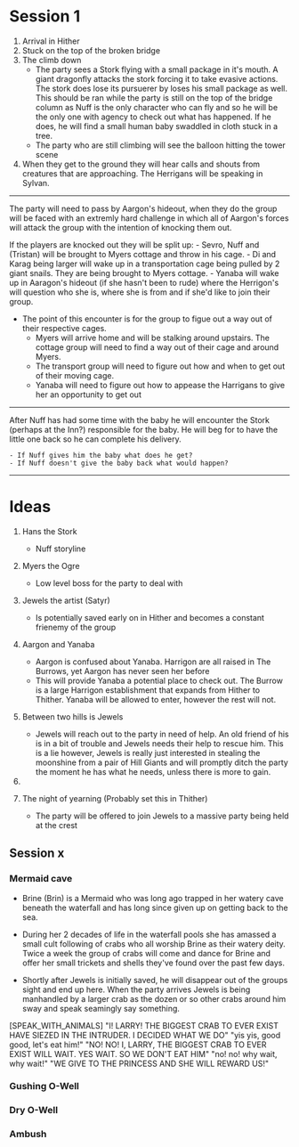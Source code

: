 # Session 1
1. Arrival in Hither
2. Stuck on the top of the broken bridge
3. The climb down
    - The party sees a Stork flying with a small package in it's mouth. A giant dragonfly attacks the stork forcing it to take evasive actions. The stork does lose its pursuerer by loses his small package as well. This should be ran while the party is still on the top of the bridge column as Nuff is the only character who can fly and so he will be the only one with agency to check out what has happened. If he does, he will find a small human baby swaddled in cloth stuck in a tree.
    - The party who are still climbing will see the balloon hitting the tower scene
4. When they get to the ground they will hear calls and shouts from creatures that are approaching. The Herrigans will be speaking in Sylvan. 

---
The party will need to pass by Aargon's hideout, when they do the group will be faced with an extremly hard challenge in which all of Aargon's forces will attack the group with the intention of knocking them out. 

If the players are knocked out they will be split up:
    - Sevro, Nuff and (Tristan) will be brought to Myers cottage and throw in his cage.
    - Di and Karag being larger will wake up in a transportation cage being pulled by 2 giant snails. They are being brought to Myers cottage. 
    - Yanaba will wake up in Aaragon's hideout (if she hasn't been to rude) where the Herrigon's will question who she is, where she is from and if she'd like to join their group.

- The point of this encounter is for the group to figue out a way out of their respective cages.
    - Myers will arrive home and will be stalking around upstairs. The cottage group will need to find a way out of their cage and around Myers. 
    - The transport group will need to figure out how and when to get out of their moving cage.
    - Yanaba will need to figure out how to appease the Harrigans to give her an opportunity to get out

---
After Nuff has had some time with the baby he will encounter the Stork (perhaps at the Inn?) responsible for the baby. He will beg for to have the little one back so he can complete his delivery.

    - If Nuff gives him the baby what does he get?
    - If Nuff doesn't give the baby back what would happen?

---

# Ideas
1. Hans the Stork
    - Nuff storyline
2. Myers the Ogre
    - Low level boss for the party to deal with
3. Jewels the artist (Satyr)
    - Is potentially saved early on in Hither and becomes a constant frienemy of the group
4. Aargon and Yanaba
    - Aargon is confused about Yanaba. Harrigon are all raised in The Burrows, yet Aargon has never seen her before
    - This will provide Yanaba a potential place to check out. The Burrow is a large Harrigon establishment that expands from Hither to Thither. Yanaba will be allowed to enter, however the rest will not.
5. Between two hills is Jewels
    - Jewels will reach out to the party in need of help. An old friend of his is in a bit of trouble and Jewels needs their help to rescue him. This is a lie however, Jewels is really just interested in stealing the moonshine from a pair of Hill Giants and will promptly ditch the party the moment he has what he needs, unless there is more to gain.
6. 

7. The night of yearning (Probably set this in Thither)
    - The party will be offered to join Jewels to a massive party being held at the crest


## Session x

### Mermaid cave
- Brine (Brin) is a Mermaid who was long ago trapped in her watery cave beneath the waterfall and has long since given up on getting back to the sea.
- During her 2 decades of life in the waterfall pools she has amassed a small cult following of crabs who all worship Brine as their watery deity. Twice a week the group of crabs will come and dance for Brine and offer her small trickets and shells they've found over the past few days.

- Shortly after Jewels is initially saved, he will disappear out of the groups sight and end up here. When the party arrives Jewels is being manhandled by a larger crab as the dozen or so other crabs around him sway and speak seamingly say something. 

[SPEAK_WITH_ANIMALS] 
"I! LARRY! THE BIGGEST CRAB TO EVER EXIST HAVE SIEZED IN THE INTRUDER. I DECIDED WHAT WE DO"
"yis yis, good good, let's eat him!"
"NO! NO! I, LARRY, THE BIGGEST CRAB TO EVER EXIST WILL WAIT. YES WAIT. SO WE DON'T EAT HIM"
"no! no! why wait, why wait!" 
"WE GIVE TO THE PRINCESS AND SHE WILL REWARD US!"


### Gushing O-Well
### Dry O-Well
### Ambush
### 